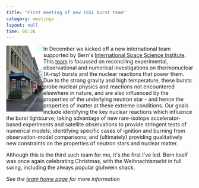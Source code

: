 ```yaml
---
title: "First meeting of new ISSI burst team"
category: meetings
layout: null
time: 00:26
---
```

<!-- header generated from blosxom format post; make_header.pl 23.1.2022 -->
<p>
  <!---- Begin .post ---->
<img src="images/ISSI.jpg" width="100" align="left"></a>
In December we kicked off a new international team supported by Bern's
<a href="http://www.issibern.ch">International Space Science Institute</a>.
This <a href="http://www.issibern.ch/teams/labtostars/index.php/team/">team</a> is focussed on reconciling experimental, observational and numerical
investigations on thermonuclear (X-ray) bursts and the nuclear reactions that
power them.
Due to the strong gravity and high temperature, these bursts probe nuclear
physics and reactions not encountered elsewhere in nature, and are also influenced by
the properties of the underlying neutron star - and hence the properties of
matter at these extreme conditions.
Our goals include identifying the key nuclear reactions which
influence the burst lightcurve; taking advantage of new rare-isotope accelerator-based experiments and satellite observations to provide stringent tests of
numerical models; identifying specific cases of ignition and burning from
observation-model comparisons; and (ultimately) providing qualitatively new constraints on the
properties of neutron stars and nuclear matter.
</p>
<p>Although this is the third
such team for me, it's the first I've led.  Bern itself was once again 
celebrating Christmas,
with the Weihnachtsmarkt in full swing, including the always popular 
gluhwein shack.
</p>
<p><em>See the <a href="http://www.issibern.ch/teams/labtostars">team home page</a> for more information</em></p>
